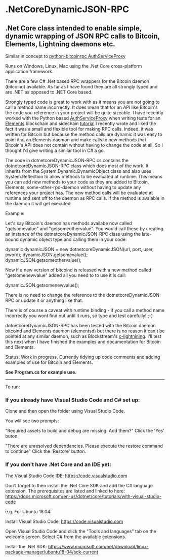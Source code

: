 # .NetCoreDynamicJSON-RPC
## .Net Core class intended to enable simple, dynamic wrapping of JSON RPC calls to Bitcoin, Elements, Lightning daemons etc.

Similar in concept to [python-bitcoinrpc AuthServiceProxy](https://github.com/jgarzik/python-bitcoinrpc)

Runs on Windows, Linux, Mac using the .Net Core cross-platform application framework.

There are a few C# .Net based RPC wrappers for the Bitcoin daemon (bitcoind) available. As far as I have found they are all strongly typed and are .NET as opposed to .NET Core based.

Strongly typed code is great to work with as it means you are not going to call a method name incorrectly. It does mean that for an API like Bitcoin's the code you reference in your project will be quite sizeable. I have recently worked with the Python based [AuthServiceProxy](https://github.com/jgarzik/python-bitcoinrpc) when writing tests for an [Elements](https://github.com/ElementsProject/elements) blockchain and sidechain [tutorial](https://elementsproject.org/elements-code-tutorial/overview) I recently wrote and liked the fact it was a small and flexible tool for making RPC calls. Indeed, it was written for Bitcoin but because the method calls are dynamic it was easy to point it at an Elements daemon and make calls to new methods that Bitcoin's API does not contain without having to change the code at all. So I thought I'd give writing a similar tool in C# a go. 

The code in dotnetcoreDynamicJSON-RPC.cs contains the dotnetcoreDynamicJSON-RPC class which does most of the work. It inherits from the System.Dynamic.DynamicObject class and also uses System.Reflection to allow methods to be evaluated at runtime. This means you can add new methods to your code as they are added to Bitcoin, Elements, some-other-rpc-daemon without having to update any references your project has. The new method calls will be evaluated at runtime and sent off to the daemon as RPC calls. If the method is avaiable in the daemon it will get executed.

Example:

Let's say Bitcoin's daemon has methods availabe now called "getsomevalue" and "getsomeothervalue". You would call these by creating an instance of the dotnetcoreDynamicJSON-RPC class using the late-bound dynamic object type and calling them in your code:

dynamic dynamicJSON = new dotnetcoreDynamicJSON(url, port, user, pword);
dynamicJSON.getsomevalue();
dynamicJSON.getsomeothervalue();

Now if a new version of bitcoind is released with a new method called "getsomenewvalue" added all you need to to use it is call:

dynamicJSON.getsomenewvalue();

There is no need to change the reference to the dotnetcoreDynamicJSON-RPC or update it or anything like that. 

There is of course a caveat with runtime binding - if you call a method name incorrectly you wont find out until it runs, so type and test carefully! ;-)

dotnetcoreDynamicJSON-RPC has been tested with the Bitcoin daemon bitcoind and Elements daemon (elementsd) but there is no reason it can't be pointed at any similar daemon, such as Blockstream's [c-lightnining](https://github.com/ElementsProject/lightning). I'll test this next when I have finished the examples and documentation for Bitcoin and Elements.

Status: Work in progress. Currently tidying up code comments and adding examples of use for Bitcoin and Elements.

**See Program.cs for example use.**

* * * 

To run: 

### If you already have Visual Studio Code and C# set up:

Clone and then open the folder using Visual Studio Code.

You will see two prompts:

"Required assets to build and debug are missing. Add them?"
Click the 'Yes' buton.

"There are unresolved dependancies. Please execute the restore command to continue"
Click the 'Restore' button.

### If you don't have .Net Core and an IDE yet:

The Visual Studio Code IDE: https://code.visualstudio.com 

Don't forget to then install the .Net Core SDK and add the C# language extension. The prerequisites are listed and linked to here: https://docs.microsoft.com/en-us/dotnet/core/tutorials/with-visual-studio-code

e.g. For Ubuntu 18.04:

Install Visual Studio Code: https://code.visualstudio.com 

Open Visual Studio Code and click the "Tools and languages" tab on the welcome screen. Select C# from the available extensions.

Install the .Net SDK: https://www.microsoft.com/net/download/linux-package-manager/ubuntu18-04/sdk-current


